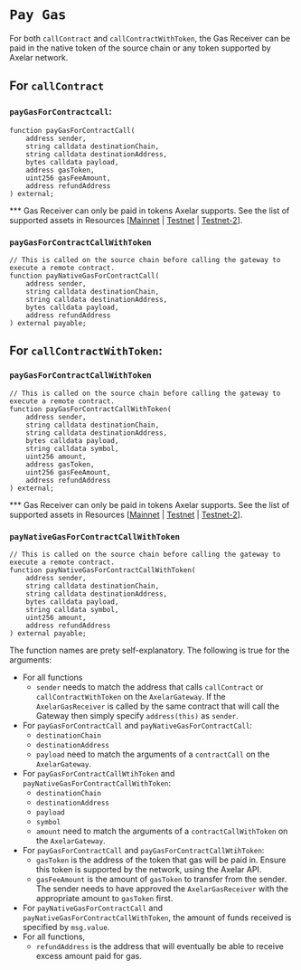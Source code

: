 # `Pay Gas`

For both `callContract` and `callContractWithToken`, the Gas Receiver can be paid in the native token of the source chain or any token supported by Axelar network. 

## For `callContract`
### `payGasForContractcall`:
```solidity
function payGasForContractCall(
    address sender,
    string calldata destinationChain,
    string calldata destinationAddress,
    bytes calldata payload,
    address gasToken,
    uint256 gasFeeAmount,
    address refundAddress
) external;
```

*** Gas Receiver can only be paid in tokens Axelar supports. See the list of supported assets in Resources [[Mainnet](/resources/mainnet) | [Testnet](/resources/testnet) | [Testnet-2](/resources/testnet-2)].


### `payGasForContractCallWithToken`

```solidity
// This is called on the source chain before calling the gateway to execute a remote contract.
function payNativeGasForContractCall(
    address sender,
    string calldata destinationChain,
    string calldata destinationAddress,
    bytes calldata payload,
    address refundAddress
) external payable;
```

## For `callContractWithToken`:
### `payGasForContractCallWithToken`
```solidity
// This is called on the source chain before calling the gateway to execute a remote contract.
function payGasForContractCallWithToken(
    address sender,
    string calldata destinationChain,
    string calldata destinationAddress,
    bytes calldata payload,
    string calldata symbol,
    uint256 amount,
    address gasToken,
    uint256 gasFeeAmount,
    address refundAddress
) external;
```

*** Gas Receiver can only be paid in tokens Axelar supports. See the list of supported assets in Resources [[Mainnet](/resources/mainnet) | [Testnet](/resources/testnet) | [Testnet-2](/resources/testnet-2)].

### `payNativeGasForContractCallWithToken`
```solidity
// This is called on the source chain before calling the gateway to execute a remote contract.
function payNativeGasForContractCallWithToken(
    address sender,
    string calldata destinationChain,
    string calldata destinationAddress,
    bytes calldata payload,
    string calldata symbol,
    uint256 amount,
    address refundAddress
) external payable;
```

The function names are prety self-explanatory. The following is true for the arguments:

- For all functions
  - `sender` needs to match the address that calls `callContract` or `callContractWithToken` on the `AxelarGateway`. If the `AxelarGasReceiver` is called by the same contract that will call the Gateway then simply specify `address(this)` as `sender`.
- For `payGasForContractCall` and `payNativeGasForContractCall`:
  - `destinationChain`
  - `destinationAddress`
  - `payload`
    need to match the arguments of a `contractCall` on the `AxelarGateway`.
- For `payGasForContractCallWtihToken` and `payNativeGasForContractCallWithToken`:
  - `destinationChain`
  - `destinationAddress`
  - `payload`
  - `symbol`
  - `amount`
    need to match the arguments of a `contractCallWithToken` on the `AxelarGateway`.
- For `payGasForContractCall` and `payGasForContractCallWtihToken`:
  - `gasToken` is the address of the token that gas will be paid in. Ensure this token is supported by the network, using the Axelar API.
  - `gasFeeAmount` is the amount of `gasToken` to transfer from the sender. The sender needs to have approved the `AxelarGasReceiver` with the appropriate amount to `gasToken` first.
- For `payNativeGasForContractCall` and `payNativeGasForContractCallWithToken`, the amount of funds received is specified by `msg.value`.
- For all functions,
  - `refundAddress` is the address that will eventually be able to receive excess amount paid for gas.
